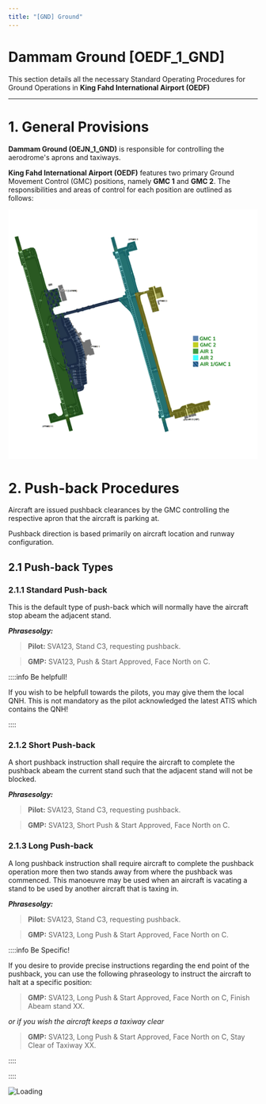 ```yaml
---
title: "[GND] Ground"
---
```

# Dammam Ground [OEDF_1_GND]

This section details all the necessary Standard Operating Procedures for Ground Operations in **King Fahd International Airport (OEDF)**

---

# 1. General Provisions

**Dammam Ground (OEJN_1_GND)** is responsible for controlling the aerodrome's aprons and taxiways.

**King Fahd International Airport (OEDF)** features two primary Ground Movement Control (GMC) positions, namely **GMC 1** and **GMC 2**. The responsibilities and areas of control for each position are outlined as follows:

![Loading](imgs/aor.png)

# 2. Push-back Procedures

Aircraft are issued pushback clearances by the GMC controlling the respective apron that the aircraft is parking at.

Pushback direction is based primarily on aircraft location and runway configuration.

## 2.1 Push-back Types
### 2.1.1 Standard Push-back
This is the default type of push-back which will normally have the aircraft stop abeam the adjacent stand.

***Phrasesolgy:*** 

> **Pilot:** SVA123, Stand C3, requesting pushback.

> **GMP:** SVA123, Push & Start Approved, Face North on C.

::::info Be helpfull!

If you wish to be helpfull towards the pilots, you may give them the local QNH. This is not mandatory as the pilot acknowledged the latest ATIS which contains the QNH!

::::
### 2.1.2 Short Push-back
A short pushback instruction shall require the aircraft to complete the pushback abeam the current stand such that the adjacent stand will not be blocked.

***Phrasesolgy:*** 

> **Pilot:** SVA123, Stand C3, requesting pushback.

> **GMP:** SVA123, Short Push & Start Approved, Face North on C.

### 2.1.3 Long Push-back
A long pushback instruction shall require aircraft to complete the pushback operation more then two stands away from where the pushback was commenced. This manoeuvre may be used when an aircraft is vacating a stand to be used by another aircraft that is taxing in.

***Phrasesolgy:*** 

> **Pilot:** SVA123, Stand C3, requesting pushback.

> **GMP:** SVA123, Long Push & Start Approved, Face North on C.

::::info Be Specific!

If you desire to provide precise instructions regarding the end point of the pushback, you can use the following phraseology to instruct the aircraft to halt at a specific position:

> **GMP:** SVA123, Long Push & Start Approved, Face North on C, Finish Abeam stand XX.

*or if you wish the aircraft keeps a taxiway clear*

> **GMP:** SVA123, Long Push & Start Approved, Face North on C, Stay Clear of Taxiway XX.

::::

::::

![Loading](https://media.discordapp.net/attachments/1176296290657771611/1230251715715137597/OEDF_GMC_34L_SRO.png?ex=6632a431&is=66202f31&hm=13f3dcd6e254df9e1610de123d50a0520388676d92ce39248fcfe686b7629b77&=&format=webp&quality=lossless&width=675&height=675)